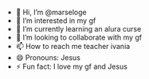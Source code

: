 - 👋 Hi, I’m @marseloge
- 👀 I’m interested in my gf
- 🌱 I’m currently learning an alura curse
- 💞️ I’m looking to collaborate with my gf
- 📫 How to reach me teacher ivania
- 😄 Pronouns: Jesus
- ⚡ Fun fact: I love my gf and Jesus

<!---
marseloge/marseloge is a ✨ special ✨ repository because its `README.md` (this file) appears on your GitHub profile.
You can click the Preview link to take a look at your changes.
--->
